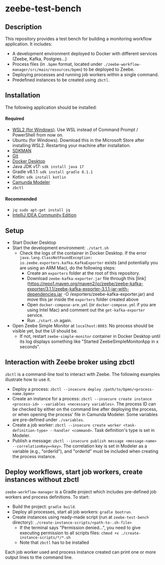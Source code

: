# zeebe-test-bench

## Description
This repository provides a test bench for building a monitoring workflow application. It includes:
- A development environment deployed to Docker with different services (Zeebe, Kafka, Postgres...)
- Process files (in `.bpmn` format, located under `./zeebe-workflow-manager/src/main/resources/bpmn`) to be deployed to Zeebe.
- Deploying processes and running job workers within a single command.
- Predefined instances to be created using `zbctl`.

## Installation 
The following application should be installed: 
#### Required
- [WSL2 (for Windows)](https://learn.microsoft.com/en-us/windows/wsl/install). Use WSL instead of Command Prompt / PowerShell from now on.
- Ubuntu (for Windows). Download this in the Microsoft Store after installing WSL2. Restarting your machine after installation.
- [SDKMAN](https://sdkman.io/install)
- [Git](https://git-scm.com/book/en/v2/Getting-Started-Installing-Git) 
- [Docker Desktop](https://docs.docker.com/engine/install/#desktop)
- Java JDK v17: `sdk install java 17`
- Gradle v8.1.1: `sdk install gradle 8.1.1`
- Kotlin: `sdk install kotlin`
- [Camunda Modeler](https://camunda.com/download/modeler/)
- `zbctl`

#### Recommended
- `jq`: `sudo apt-get install jq`
- [IntelliJ IDEA Community Edition](https://www.jetbrains.com/help/idea/installation-guide.html)

## Setup
- Start Docker Desktop
- Start the development environment: `./start.sh`
    - Check the logs of the container in Docker Desktop. If the error `java.lang.ClassNotFoundException: io.zeebe.exporters.kafka.KafkaExporter` exists (and potentially you are using an ARM Mac), do the following steps:
        - Create an `exporters` folder at the root of this repository.
        - Download `zeebe-kafka-exporter.jar` file through this [link](https://repo1.maven.org/maven2/io/zeebe/zeebe-kafka-exporter/3.1.1/zeebe-kafka-exporter-3.1.1-jar-with-dependencies.jar -O /exporters/zeebe-kafka-exporter.jar) and move this jar inside the `exporters` folder created above
        - Open `docker-compose-arm.yml` (or `docker-compose.yml` if  you are using Intel Mac) and comment out the `get-kafka-exporter` service.
        - Run `./start.sh` again.
- Open Zeebe Simple Monitor at `localhost:8083`. No process should be visible yet, but the UI should be.
    - If not, restart `zeebe-simple-monitor` container in Docker Desktop until its log displays something like "Started ZeebeSimpleMonitorApp in x seconds".

## Interaction with Zeebe broker using zbctl
`zbctl` is a command-line tool to interact with Zeebe. The following examples illustrate how to use it.
- Deploy a process: `zbctl --insecure deploy /path/to/bpmn/<process-name.bpmn>`
- Create an instance for a process: `zbctl --insecure create instance <process-id> --variables <necessary variables>`. The process ID can be checked by either on the command line after deploying the process, or when opening the process' file in Camunda Modeler. Some variables are pre-defined under `./variables`.
- Create a job worker: `zbctl --insecure create worker <task-definition-type> --handler <command>`. Task definition's type is set in Modeler.
- Publish a message: `zbctl --insecure publish message <message-name> --correlationKey=<key>`. The correlation key is set in Modeler as a variable (e.g., "orderId"), and "orderId" must be included when creating the process instance.

## Deploy workflows, start job workers, create instances without zbctl
`zeebe-workflow-manager` is a Gradle project which includes pre-defined job workers and process definitions. To start:
- Build the project: `gradle build`.
- Deploy all processes, start all job workers: `gradle bootrun`.
- Create instances using ready-made script (run at `zeebe-test-bench` directory): `./create-instance-scripts/<path-to-.sh-file>`
    - If the terminal says "Permission denied...", you need to give executing permission to all scripts files: `chmod +x ./create-instance-scripts/*/*.sh`
    - Note that `zbctl` has to be installed

Each job worker used and process instance created can print one or more output lines to the command line.
